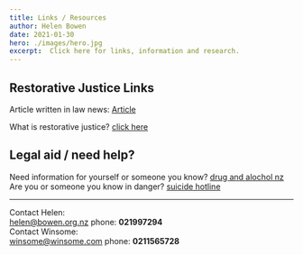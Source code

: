 ```yaml
---
title: Links / Resources
author: Helen Bowen
date: 2021-01-30
hero: ./images/hero.jpg
excerpt:  Click here for links, information and research.
---
```



## Restorative Justice Links

Article written in law news:
[Article](https://www.example.com)

What is restorative justice?
[click here](https://www.example.com)

## Legal aid / need help?

Need information for yourself or someone you know?
[drug and alochol nz](https://www.example.com) <br />
Are you or someone you know in danger?
[suicide hotline](https://www.example.com)

---

Contact Helen: <br />
[helen@bowen.org.nz](mailto:helen@bowen.org.nz)
phone: **021997294** <br />
Contact Winsome: <br />
[winsome@winsome.com](mailto:helen@bowen.org.nz)
phone: **0211565728**







